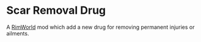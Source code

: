 # Scar Removal Drug
A [RimWorld](https://store.steampowered.com/app/294100/RimWorld/) mod which add a new drug for removing permanent injuries or ailments.
